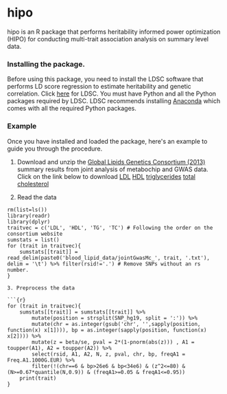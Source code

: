 # hipo

hipo is an R package that performs heritability informed power optimization (HIPO) for conducting multi-trait association analysis on summary level data.

### Installing the package.

Before using this package, you need to install the LDSC software that performs LD score regression to estimate heritability and genetic correlation. Click [here](https://github.com/bulik/ldsc) for LDSC. You must have Python and all the Python packages required by LDSC. LDSC recommends installing [Anaconda](https://store.continuum.io/cshop/anaconda/) which comes with all the required Python packages.

### Example 

Once you have installed and loaded the package, here's an example to guide you through the procedure.

1. Download and unzip the [Global Lipids Genetics Consortium (2013)](http://csg.sph.umich.edu/abecasis/public/lipids2013/) summary results from joint analysis of metabochip and GWAS data. Click on the link below to download
[LDL](http://csg.sph.umich.edu/abecasis/public/lipids2013/jointGwasMc_LDL.txt.gz) 
[HDL](http://csg.sph.umich.edu/abecasis/public/lipids2013/jointGwasMc_HDL.txt.gz)
[triglycerides](http://csg.sph.umich.edu/abecasis/public/lipids2013/jointGwasMc_TG.txt.gz)
[total cholesterol](http://csg.sph.umich.edu/abecasis/public/lipids2013/jointGwasMc_TC.txt.gz) 

2. Read the data
```{r}
rm(list=ls())
library(readr)
library(dplyr)
traitvec = c('LDL', 'HDL', 'TG', 'TC') # Following the order on the consortium website
sumstats = list()
for (trait in traitvec){
    sumstats[[trait]] = read_delim(paste0('blood_lipid_data/jointGwasMc_', trait, '.txt'), delim = '\t') %>% filter(rsid!='.') # Remove SNPs without an rs number.
}

3. Preprocess the data

```{r}
for (trait in traitvec){
    sumstats[[trait]] = sumstats[[trait]] %>%
        mutate(position = strsplit(SNP_hg19, split = ':')) %>%
        mutate(chr = as.integer(gsub('chr', '',sapply(position, function(x) x[1]))), bp = as.integer(sapply(position, function(x) x[2]))) %>%
        mutate(z = beta/se, pval = 2*(1-pnorm(abs(z))) , A1 = toupper(A1), A2 = toupper(A2)) %>%
        select(rsid, A1, A2, N, z, pval, chr, bp, freqA1 = Freq.A1.1000G.EUR) %>%
        filter(!(chr==6 & bp>26e6 & bp<34e6) & (z^2<=80) & (N>=0.67*quantile(N,0.9)) & (freqA1>=0.05 & freqA1<=0.95))
    print(trait)
}

